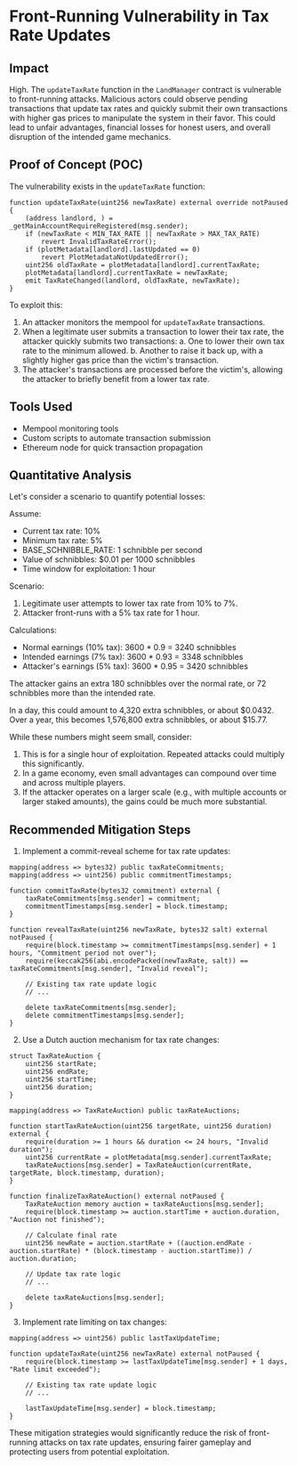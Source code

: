 # Front-Running Vulnerability in Tax Rate Updates

## Impact

High. The `updateTaxRate` function in the `LandManager` contract is vulnerable to front-running attacks. Malicious actors could observe pending transactions that update tax rates and quickly submit their own transactions with higher gas prices to manipulate the system in their favor. This could lead to unfair advantages, financial losses for honest users, and overall disruption of the intended game mechanics.

## Proof of Concept (POC)

The vulnerability exists in the `updateTaxRate` function:

```solidity
function updateTaxRate(uint256 newTaxRate) external override notPaused {
    (address landlord, ) = _getMainAccountRequireRegistered(msg.sender);
    if (newTaxRate < MIN_TAX_RATE || newTaxRate > MAX_TAX_RATE)
        revert InvalidTaxRateError();
    if (plotMetadata[landlord].lastUpdated == 0)
        revert PlotMetadataNotUpdatedError();
    uint256 oldTaxRate = plotMetadata[landlord].currentTaxRate;
    plotMetadata[landlord].currentTaxRate = newTaxRate;
    emit TaxRateChanged(landlord, oldTaxRate, newTaxRate);
}
```

To exploit this:
1. An attacker monitors the mempool for `updateTaxRate` transactions.
2. When a legitimate user submits a transaction to lower their tax rate, the attacker quickly submits two transactions:
   a. One to lower their own tax rate to the minimum allowed.
   b. Another to raise it back up, with a slightly higher gas price than the victim's transaction.
3. The attacker's transactions are processed before the victim's, allowing the attacker to briefly benefit from a lower tax rate.

## Tools Used

- Mempool monitoring tools
- Custom scripts to automate transaction submission
- Ethereum node for quick transaction propagation

## Quantitative Analysis

Let's consider a scenario to quantify potential losses:

Assume:
- Current tax rate: 10%
- Minimum tax rate: 5%
- BASE_SCHNIBBLE_RATE: 1 schnibble per second
- Value of schnibbles: $0.01 per 1000 schnibbles
- Time window for exploitation: 1 hour

Scenario:
1. Legitimate user attempts to lower tax rate from 10% to 7%.
2. Attacker front-runs with a 5% tax rate for 1 hour.

Calculations:
- Normal earnings (10% tax): 3600 * 0.9 = 3240 schnibbles
- Intended earnings (7% tax): 3600 * 0.93 = 3348 schnibbles
- Attacker's earnings (5% tax): 3600 * 0.95 = 3420 schnibbles

The attacker gains an extra 180 schnibbles over the normal rate, or 72 schnibbles more than the intended rate.

In a day, this could amount to 4,320 extra schnibbles, or about $0.0432.
Over a year, this becomes 1,576,800 extra schnibbles, or about $15.77.

While these numbers might seem small, consider:
1. This is for a single hour of exploitation. Repeated attacks could multiply this significantly.
2. In a game economy, even small advantages can compound over time and across multiple players.
3. If the attacker operates on a larger scale (e.g., with multiple accounts or larger staked amounts), the gains could be much more substantial.

## Recommended Mitigation Steps

1. Implement a commit-reveal scheme for tax rate updates:

```solidity
mapping(address => bytes32) public taxRateCommitments;
mapping(address => uint256) public commitmentTimestamps;

function commitTaxRate(bytes32 commitment) external {
    taxRateCommitments[msg.sender] = commitment;
    commitmentTimestamps[msg.sender] = block.timestamp;
}

function revealTaxRate(uint256 newTaxRate, bytes32 salt) external notPaused {
    require(block.timestamp >= commitmentTimestamps[msg.sender] + 1 hours, "Commitment period not over");
    require(keccak256(abi.encodePacked(newTaxRate, salt)) == taxRateCommitments[msg.sender], "Invalid reveal");
    
    // Existing tax rate update logic
    // ...

    delete taxRateCommitments[msg.sender];
    delete commitmentTimestamps[msg.sender];
}
```

2. Use a Dutch auction mechanism for tax rate changes:

```solidity
struct TaxRateAuction {
    uint256 startRate;
    uint256 endRate;
    uint256 startTime;
    uint256 duration;
}

mapping(address => TaxRateAuction) public taxRateAuctions;

function startTaxRateAuction(uint256 targetRate, uint256 duration) external {
    require(duration >= 1 hours && duration <= 24 hours, "Invalid duration");
    uint256 currentRate = plotMetadata[msg.sender].currentTaxRate;
    taxRateAuctions[msg.sender] = TaxRateAuction(currentRate, targetRate, block.timestamp, duration);
}

function finalizeTaxRateAuction() external notPaused {
    TaxRateAuction memory auction = taxRateAuctions[msg.sender];
    require(block.timestamp >= auction.startTime + auction.duration, "Auction not finished");
    
    // Calculate final rate
    uint256 newRate = auction.startRate + ((auction.endRate - auction.startRate) * (block.timestamp - auction.startTime)) / auction.duration;
    
    // Update tax rate logic
    // ...

    delete taxRateAuctions[msg.sender];
}
```

3. Implement rate limiting on tax changes:

```solidity
mapping(address => uint256) public lastTaxUpdateTime;

function updateTaxRate(uint256 newTaxRate) external notPaused {
    require(block.timestamp >= lastTaxUpdateTime[msg.sender] + 1 days, "Rate limit exceeded");
    
    // Existing tax rate update logic
    // ...

    lastTaxUpdateTime[msg.sender] = block.timestamp;
}
```

These mitigation strategies would significantly reduce the risk of front-running attacks on tax rate updates, ensuring fairer gameplay and protecting users from potential exploitation.
